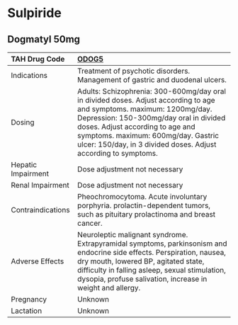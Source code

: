 # Sulpiride

## Dogmatyl 50mg

| TAH Drug Code      | [**ODOG5**](https://www.tahsda.org.tw/drugs/hissearch.php?drug_code=ODOG5)                                                                                                                                                                                                                                  |
|:-------------------|:------------------------------------------------------------------------------------------------------------------------------------------------------------------------------------------------------------------------------------------------------------------------------------------------------------|
| Indications        | Treatment of psychotic disorders. Management of gastric and duodenal ulcers.                                                                                                                                                                                                                                |
| Dosing             | Adults: Schizophrenia: 300-600mg/day oral in divided doses. Adjust according to age and symptoms. maximum: 1200mg/day. Depression: 150-300mg/day oral in divided doses. Adjust according to age and symptoms. maximum: 600mg/day. Gastric ulcer: 150/day, in 3 divided doses. Adjust according to symptoms. |
| Hepatic Impairment | Dose adjustment not necessary                                                                                                                                                                                                                                                                               |
| Renal Impairment   | Dose adjustment not necessary                                                                                                                                                                                                                                                                               |
| Contraindications  | Pheochromocytoma. Acute involuntary porphyria. prolactin-dependent tumors, such as pituitary prolactinoma and breast cancer.                                                                                                                                                                                |
| Adverse Effects    | Neuroleptic malignant syndrome. Extrapyramidal symptoms, parkinsonism and endocrine side effects. Perspiration, nausea, dry mouth, lowered BP, agitated state, difficulty in falling asleep, sexual stimulation, dysopia, profuse salivation, increase in weight and allergy.                               |
| Pregnancy          | Unknown                                                                                                                                                                                                                                                                                                     |
| Lactation          | Unknown                                                                                                                                                                                                                                                                                                     |

